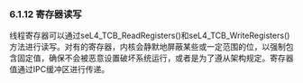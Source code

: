 ### 6.1.12  寄存器读写

线程寄存器可以通过seL4_TCB_ReadRegisters()和seL4_TCB_WriteRegisters()方法进行读写。对有的寄存器，内核会静默地屏蔽某些或一定范围的位，以强制包含固定值，确保不会被恶意设置破坏系统运行，或者是为了遵从架构规定。寄存器值通过IPC缓冲区进行传递。
